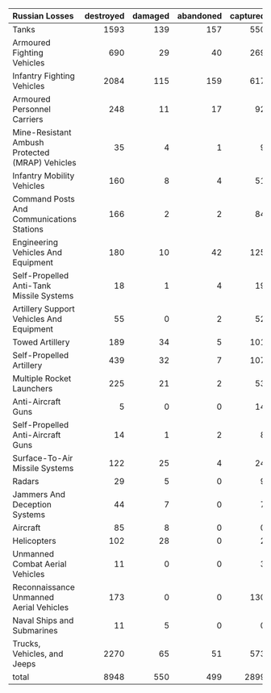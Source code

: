 | Russian Losses                                   |   destroyed |   damaged |   abandoned |   captured |   total |
|:-------------------------------------------------|------------:|----------:|------------:|-----------:|--------:|
| Tanks                                            |        1593 |       139 |         157 |        550 |    2439 |
| Armoured Fighting Vehicles                       |         690 |        29 |          40 |        269 |    1028 |
| Infantry Fighting Vehicles                       |        2084 |       115 |         159 |        617 |    2975 |
| Armoured Personnel Carriers                      |         248 |        11 |          17 |         92 |     368 |
| Mine-Resistant Ambush Protected  (MRAP) Vehicles |          35 |         4 |           1 |          9 |      49 |
| Infantry Mobility Vehicles                       |         160 |         8 |           4 |         51 |     223 |
| Command Posts And Communications Stations        |         166 |         2 |           2 |         84 |     254 |
| Engineering Vehicles And Equipment               |         180 |        10 |          42 |        125 |     357 |
| Self-Propelled Anti-Tank Missile Systems         |          18 |         1 |           4 |         19 |      42 |
| Artillery Support Vehicles And Equipment         |          55 |         0 |           2 |         52 |     109 |
| Towed Artillery                                  |         189 |        34 |           5 |        101 |     329 |
| Self-Propelled Artillery                         |         439 |        32 |           7 |        107 |     585 |
| Multiple Rocket Launchers                        |         225 |        21 |           2 |         53 |     301 |
| Anti-Aircraft Guns                               |           5 |         0 |           0 |         14 |      19 |
| Self-Propelled Anti-Aircraft Guns                |          14 |         1 |           2 |          8 |      25 |
| Surface-To-Air Missile Systems                   |         122 |        25 |           4 |         24 |     175 |
| Radars                                           |          29 |         5 |           0 |          9 |      43 |
| Jammers And Deception Systems                    |          44 |         7 |           0 |          7 |      58 |
| Aircraft                                         |          85 |         8 |           0 |          0 |      93 |
| Helicopters                                      |         102 |        28 |           0 |          2 |     132 |
| Unmanned Combat Aerial Vehicles                  |          11 |         0 |           0 |          3 |      14 |
| Reconnaissance Unmanned Aerial Vehicles          |         173 |         0 |           0 |        130 |     303 |
| Naval Ships and Submarines                       |          11 |         5 |           0 |          0 |      16 |
| Trucks, Vehicles, and Jeeps                      |        2270 |        65 |          51 |        573 |    2959 |
| total                                            |        8948 |       550 |         499 |       2899 |   12896 |